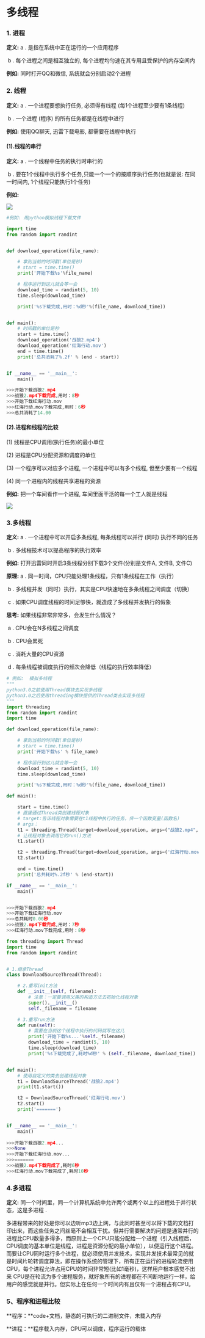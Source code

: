 # 多线程

### 1. 进程

**定义:**  a . 是指在系统中正在运行的一个应用程序

​	   b . 每个进程之间是相互独立的, 每个进程均匀速在其专用且受保护的内存空间内

**例如:**  同时打开QQ和微信, 系统就会分别启动2个进程

### 2. 线程

**定义:** a . 一个进程要想执行任务, 必须得有线程 (每1个进程至少要有1条线程)

​	  b . 一个进程 (程序) 的所有任务都是在线程中进行

**例如:** 使用QQ聊天, 迅雷下载电影, 都需要在线程中执行

#### (1).线程的串行

**定义:**  a . 一个线程中任务的执行时串行的

​	   b . 要在1个线程中执行多个任务,只能一个一个的按顺序执行任务(也就是说: 在同一时间内, 1个线程只能执行1个任务)

**例如:** 

![](./image/线程的串行.png)

```python
#例如: 用python模拟线程下载文件

import time
from random import randint


def download_operation(file_name):

    # 拿到当前的时间戳(单位是秒)
    # start = time.time()
    print('开始下载%s'%file_name)

    # 程序运行到这儿就会等一会
    download_time = randint(5, 10)
    time.sleep(download_time)

    print('%s下载完成,用时：%d秒'%(file_name, download_time))


def main():
    # 时间戳的单位是秒
    start = time.time()
    download_operation('战狼2.mp4')
    download_operation('红海行动.mov')
    end = time.time()
    print('总共消耗了%.2f' % (end - start))


if __name__ == '__main__':
    main()

>>>开始下载战狼2.mp4
>>>战狼2.mp4下载完成,用时：8秒
>>>开始下载红海行动.mov
>>>红海行动.mov下载完成,用时：6秒
>>>总共消耗了14.00
```



#### (2).进程和线程的比较

(1)  线程是CPU调用(执行任务)的最小单位

(2)  进程是CPU分配资源和调度的单位

(3)  一个程序可以对应多个进程, 一个进程中可以有多个线程, 但至少要有一个线程

(4)  同一个进程内的线程共享进程的资源

**例如:** 把一个车间看作一个进程, 车间里面干活的每一个工人就是线程

![](./image/进程和线程的比较.png)

### 3.多线程

**定义:**  a . 一个进程中可以开启多条线程, 每条线程可以并行 (同时) 执行不同的任务

​	   b . 多线程技术可以提高程序的执行效率

**例如:** 打开迅雷同时开启3条线程分别下载3个文件(分别是文件A, 文件B, 文件C)

**原理:**  a . 同⼀时间，CPU只能处理1条线程，只有1条线程在工作（执行）

​	   b . 多线程并发（同时）执行，其实是CPU快速地在多条线程之间调度（切换）

​	   c . 如果CPU调度线程的时间足够快，就造成了多线程并发执行的假象

**思考:** 如果线程非常非常多，会发生什么情况？

​	   a .  CPU会在N多线程之间调度

​	   b . CPU会累死

​	   c . 消耗大量的CPU资源

​	   d . 每条线程被调度执行的频次会降低（线程的执行效率降低）

```python
# 例如:  模拟多线程
"""
python3.0之前使用Thread模块去实现多线程
python3.0之后使用threading模块提供的Thread类去实现多线程
"""
import threading
from random import randint
import time

def download_operation(file_name):

    # 拿到当前的时间戳(单位是秒)
    # start = time.time()
    print('开始下载%s' % file_name)

    # 程序运行到这儿就会等一会
    download_time = randint(5, 10)
    time.sleep(download_time)

    print('%s下载完成,用时：%d秒'%(file_name, download_time))

def main():

    start = time.time()
    # 直接通过Thread类创建线程对象
    # target:告诉线程对象需要在t1线程中执行的任务，传一个函数变量(函数名)
    # args：
    t1 = threading.Thread(target=download_operation, args=("战狼2.mp4",))
    # 让线程对象去调用它的run()方法
    t1.start()

    t2 = threading.Thread(target=download_operation, args=('红海行动.mov',))
    t2.start()

    end = time.time()
    print('总共耗时%.2f秒' % (end-start))

if __name__ == '__main__':
    main()


>>>开始下载战狼2.mp4
>>>开始下载红海行动.mov
>>>总共耗时0.00秒
>>>战狼2.mp4下载完成,用时：7秒
>>>红海行动.mov下载完成,用时：8秒
```

```python
from threading import Thread
import time
from random import randint


# 1.继承Thread
class DownloadSourceThread(Thread):

    # 2.重写init方法
    def __init__(self, filename):
        # 注意：一定要调用父类的构造方法去初始化线程对象
        super().__init__()
        self._filename = filename

    # 3.重写run方法
    def run(self):
        # 需要在当前这个线程中执行的代码就写在这儿
        print('开始下载%s...'%self._filename)
        download_time = randint(5, 10)
        time.sleep(download_time)
        print('%s下载完成了,耗时%d秒' % (self._filename, download_time))


def main():
    # 使用自定义的类去创建线程对象
    t1 = DownloadSourceThread('战狼2.mp4')
    print(t1.start())

    t2 = DownloadSourceThread('红海行动.mov')
    t2.start()
    print('=======')


if __name__ == '__main__':
    main()
    
>>>开始下载战狼2.mp4...
>>>None
>>>开始下载红海行动.mov...
>>>=======
>>>战狼2.mp4下载完成了,耗时6秒
>>>红海行动.mov下载完成了,耗时10秒
```

### 4.多进程

**定义:** 同一个时间里，同一个计算机系统中允许两个或两个以上的进程处于并行状态，这是多进程 .

​	多进程带来的好处是你可以边听mp3边上网，与此同时甚至可以将下载的文档打印出来，而这些任务之间丝毫不会相互干扰。但并行需要解决的问题是通常并行的进程比CPU数量多得多，而原则上一个CPU只能分配给一个进程（引入线程后，CPU调度的基本单位是线程，进程是资源分配的最小单位），以便运行这个进程。而要让CPU同时运行多个进程，就必须使用并发技术，实现并发技术最常见的就是时间片轮转调度算法，即在操作系统的管理下，所有正在运行的进程轮流使用CPU，每个进程允许占用CPU的时间非常短(比如1毫秒)，这样用户根本感觉不出来 CPU是在轮流为多个进程服务，就好象所有的进程都在不间断地运行一样，给用户的感觉就是并行。但实际上在任何一个时间内有且仅有一个进程占有CPU。

###  5、程序和进程比较

**程序：**code+文档，静态的可执行的二进制文件，未载入内存

**进程：**程序载入内存，CPU可以调度，程序运行的载体















